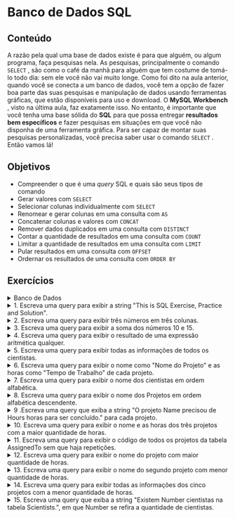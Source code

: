 # Banco de Dados SQL
## Conteúdo
A razão pela qual uma base de dados existe é para que alguém, ou algum programa, faça pesquisas nela. As pesquisas, principalmente o comando `SELECT` , são como o café da manhã para alguém que tem costume de tomá-lo todo dia: sem ele você não vai muito longe.
Como foi dito na aula anterior, quando você se conecta a um banco de dados, você tem a opção de fazer boa parte das suas pesquisas e manipulação de dados usando ferramentas gráficas, que estão disponíveis para uso e download. O **MySQL Workbench** , visto na última aula, faz exatamente isso. No entanto, é importante que você tenha uma base sólida do **SQL** para que possa entregar **resultados bem específicos** e fazer pesquisas em situações em que você não disponha de uma ferramenta gráfica.
Para ser capaz de montar suas pesquisas personalizadas, você precisa saber usar o comando `SELECT` . Então vamos lá!
## Objetivos
* Compreender o que é uma _query_ SQL e quais são seus tipos de comando
* Gerar valores com `SELECT`
* Selecionar colunas individualmente com `SELECT`
* Renomear e gerar colunas em uma consulta com `AS`
* Concatenar colunas e valores com `CONCAT`
* Remover dados duplicados em uma consulta com `DISTINCT`
* Contar a quantidade de resultados em uma consulta com `COUNT`
* Limitar a quantidade de resultados em uma consulta com `LIMIT`
* Pular resultados em uma consulta com `OFFSET`
* Ordernar os resultados de uma consulta com `ORDER BY`
## Exercícios

<details>
  <summary> Banco de Dados</summary>
  
```sql
DROP SCHEMA IF EXISTS Scientists;
CREATE SCHEMA Scientists;
USE Scientists;

CREATE TABLE Scientists (
  SSN INT,
  Name CHAR(30) NOT NULL,
  PRIMARY KEY (SSN)
);

CREATE TABLE Projects (
  Code CHAR(4),
  Name CHAR(50) NOT NULL,
  Hours INT,
  PRIMARY KEY (Code)
);

CREATE TABLE AssignedTo (
  Scientist INT NOT NULL,
  Project CHAR(4) NOT NULL,
  PRIMARY KEY (Scientist, Project),
  FOREIGN KEY (Scientist) REFERENCES Scientists (SSN),
  FOREIGN KEY (Project) REFERENCES Projects (Code)
);

INSERT INTO Scientists(SSN,Name) 
  VALUES(123234877, 'Michael Rogers'),
    (152934485, 'Anand Manikutty'),
    (222364883, 'Carol Smith'),
    (326587417, 'Joe Stevens'),
    (332154719, 'Mary-Anne Foster'),    
    (332569843, 'George ODonnell'),
    (546523478, 'John Doe'),
    (631231482, 'David Smith'),
    (654873219, 'Zacary Efron'),
    (745685214, 'Eric Goldsmith'),
    (845657245, 'Elizabeth Doe'),
    (845657246, 'Kumar Swamy');

 INSERT INTO Projects (Code, Name, Hours)
  VALUES ('AeH1' ,'Winds: Studying Bernoullis Principle', 156),
    ('AeH2', 'Aerodynamics and Bridge Design', 189),
    ('AeH3', 'Aerodynamics and Gas Mileage', 256),
    ('AeH4', 'Aerodynamics and Ice Hockey', 789),
    ('AeH5', 'Aerodynamics of a Football', 98),
    ('AeH6', 'Aerodynamics of Air Hockey', 89),
    ('Ast1', 'A Matter of Time', 112),
    ('Ast2', 'A Puzzling Parallax', 299),
    ('Ast3', 'Build Your Own Telescope', 6546),
    ('Bte1', 'Juicy: Extracting Apple Juice with Pectinase', 321),
    ('Bte2', 'A Magnetic Primer Designer', 9684),
    ('Bte3', 'Bacterial Transformation Efficiency', 321),
    ('Che1', 'A Silver-Cleaning Battery', 545),
    ('Che2', 'A Soluble Separation Solution', 778);

 INSERT INTO AssignedTo (Scientist, Project)
  VALUES (123234877, 'AeH1'),
    (152934485, 'AeH3'),
    (222364883, 'Ast3'),       
    (326587417, 'Ast3'),
    (332154719, 'Bte1'),
    (546523478, 'Che1'),
    (631231482, 'Ast3'),
    (654873219, 'Che1'),
    (745685214, 'AeH3'),
    (845657245, 'Ast1'),
    (845657246, 'Ast2'),
    (332569843, 'AeH4');
  ```
  
<a rel="license" href="http://creativecommons.org/licenses/by-sa/3.0/"><img alt="Creative Commons License" style="border-width:0" src="https://i.creativecommons.org/l/by-sa/3.0/80x15.png" /></a><br />This work is licensed under a <a rel="license" href="http://creativecommons.org/licenses/by-sa/3.0/">Creative Commons Attribution-ShareAlike 3.0 Unported License</a>

</details>
<details>
  <summary>1. Escreva uma query para exibir a string "This is SQL Exercise, Practice and Solution".</summary>
  
</details>  
<details>
  <summary>2. Escreva uma query para exibir três números em três colunas.</summary>

</details>
<details>
  <summary>3. Escreva uma query para exibir a soma dos números 10 e 15.</summary>

</details>
<details>
  <summary>4. Escreva uma query para exibir o resultado de uma expressão aritmética qualquer.</summary>

</details>
<details>
  <summary>5. Escreva uma query para exibir todas as informações de todos os cientistas.</summary>

</details>
<details>
  <summary>6. Escreva uma query para exibir o nome como "Nome do Projeto" e as horas como "Tempo de Trabalho" de cada projeto.</summary>

</details>
<details>
  <summary>7. Escreva uma query para exibir o nome dos cientistas em ordem alfabética.</summary>

</details>
<details>
  <summary>8. Escreva uma query para exibir o nome dos Projetos em ordem alfabética descendente.</summary>

</details>
<details>
  <summary>9 .Escreva uma query que exiba a string "O projeto Name precisou de Hours horas para ser concluído." para cada projeto.</summary>

</details>
<details>
  <summary>10. Escreva uma query para exibir o nome e as horas dos três projetos com a maior quantidade de horas.</summary>

</details>
<details>
  <summary>11. Escreva uma query para exibir o código de todos os projetos da tabela AssignedTo sem que haja repetições.</summary>

</details>
<details>
  <summary>12. Escreva uma query para exibir o nome do projeto com maior quantidade de horas.</summary>

</details>
<details>
  <summary>13. Escreva uma query para exibir o nome do segundo projeto com menor quantidade de horas.

</details>
<details>
  <summary>14. Escreva uma query para exibir todas as informações dos cinco projetos com a menor quantidade de horas.

</details>
<details>
  <summary>15. Escreva uma query que exiba a string "Existem Number cientistas na tabela Scientists.", em que Number se refira a quantidade de cientistas.

</details>
